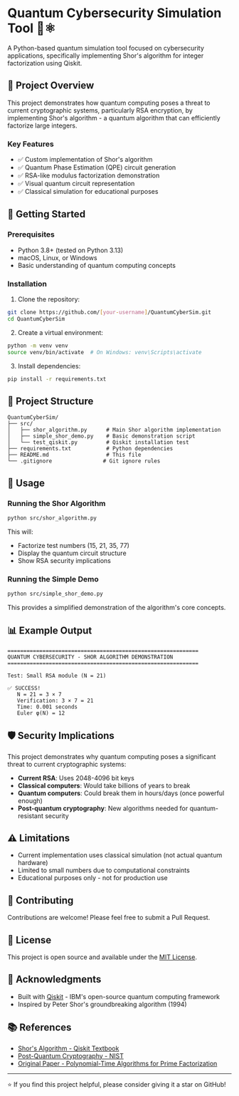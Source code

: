 # Quantum Cybersecurity Simulation Tool 🔐⚛️

A Python-based quantum simulation tool focused on cybersecurity applications, specifically implementing Shor's algorithm for integer factorization using Qiskit.

## 🎯 Project Overview

This project demonstrates how quantum computing poses a threat to current cryptographic systems, particularly RSA encryption, by implementing Shor's algorithm - a quantum algorithm that can efficiently factorize large integers.

### Key Features

- ✅ Custom implementation of Shor's algorithm
- ✅ Quantum Phase Estimation (QPE) circuit generation
- ✅ RSA-like modulus factorization demonstration
- ✅ Visual quantum circuit representation
- ✅ Classical simulation for educational purposes

## 🚀 Getting Started

### Prerequisites

- Python 3.8+ (tested on Python 3.13)
- macOS, Linux, or Windows
- Basic understanding of quantum computing concepts

### Installation

1. Clone the repository:
```bash
git clone https://github.com/[your-username]/QuantumCyberSim.git
cd QuantumCyberSim
```

2. Create a virtual environment:
```bash
python -m venv venv
source venv/bin/activate  # On Windows: venv\Scripts\activate
```

3. Install dependencies:
```bash
pip install -r requirements.txt
```

## 📁 Project Structure

```
QuantumCyberSim/
├── src/
│   ├── shor_algorithm.py      # Main Shor algorithm implementation
│   ├── simple_shor_demo.py    # Basic demonstration script
│   └── test_qiskit.py         # Qiskit installation test
├── requirements.txt           # Python dependencies
├── README.md                  # This file
└── .gitignore                # Git ignore rules
```

## 🔧 Usage

### Running the Shor Algorithm

```bash
python src/shor_algorithm.py
```

This will:
- Factorize test numbers (15, 21, 35, 77)
- Display the quantum circuit structure
- Show RSA security implications

### Running the Simple Demo

```bash
python src/simple_shor_demo.py
```

This provides a simplified demonstration of the algorithm's core concepts.

## 📊 Example Output

```
============================================================
QUANTUM CYBERSECURITY - SHOR ALGORITHM DEMONSTRATION
============================================================

Test: Small RSA module (N = 21)

✅ SUCCESS!
   N = 21 = 3 × 7
   Verification: 3 × 7 = 21
   Time: 0.001 seconds
   Euler φ(N) = 12
```

## 🛡️ Security Implications

This project demonstrates why quantum computing poses a significant threat to current cryptographic systems:

- **Current RSA**: Uses 2048-4096 bit keys
- **Classical computers**: Would take billions of years to break
- **Quantum computers**: Could break them in hours/days (once powerful enough)
- **Post-quantum cryptography**: New algorithms needed for quantum-resistant security

## ⚠️ Limitations

- Current implementation uses classical simulation (not actual quantum hardware)
- Limited to small numbers due to computational constraints
- Educational purposes only - not for production use

## 🤝 Contributing

Contributions are welcome! Please feel free to submit a Pull Request.

## 📝 License

This project is open source and available under the [MIT License](LICENSE).

## 🙏 Acknowledgments

- Built with [Qiskit](https://qiskit.org/) - IBM's open-source quantum computing framework
- Inspired by Peter Shor's groundbreaking algorithm (1994)

## 📚 References

- [Shor's Algorithm - Qiskit Textbook](https://qiskit.org/textbook/ch-algorithms/shor.html)
- [Post-Quantum Cryptography - NIST](https://csrc.nist.gov/projects/post-quantum-cryptography)
- [Original Paper - Polynomial-Time Algorithms for Prime Factorization](https://arxiv.org/abs/quant-ph/9508027)

---
⭐ If you find this project helpful, please consider giving it a star on GitHub!
